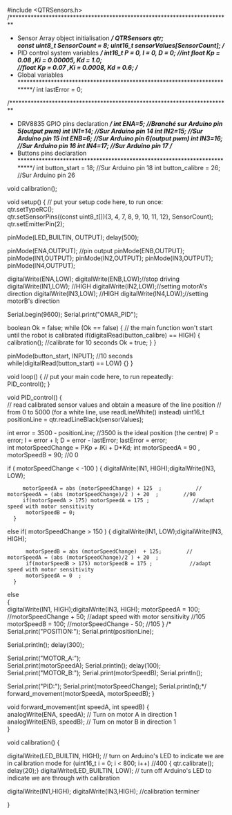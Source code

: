 #include <QTRSensors.h> 
/*************************************************************************
*  Sensor Array object initialisation 
*************************************************************************/
QTRSensors qtr;  
const uint8_t SensorCount = 8; 
uint16_t sensorValues[SensorCount];
/*************************************************************************
*  PID control system variables 
*************************************************************************/
int16_t P = 0, I = 0, D = 0;  //int
float Kp = 0.08 ,Ki = 0.00005, Kd = 1.0;   
//float Kp = 0.07 ,Ki = 0.0008, Kd = 0.6;
/*************************************************************************
*  Global variables
*************************************************************************/ 
int lastError = 0;  

/*************************************************************************
*  DRV8835 GPIO pins declaration
*************************************************************************/
int ENA=5;      //Branché sur Arduino pin 5(output pwm)
int IN1=14;     //Sur Arduino pin 14
int IN2=15;     //Sur Arduino pin 15
int ENB=6;      //Sur Arduino pin 6(output pwm)
int IN3=16;     //Sur Arduino pin 16
int IN4=17;     //Sur Arduino pin 17
/*************************************************************************
*  Buttons pins declaration
*************************************************************************/
int button_start = 18;   //Sur Arduino pin 18
int button_calibre = 26; //Sur Arduino pin 26
 
void calibration(); 
  
void setup() 
{   // put your setup code here, to run once:  
  qtr.setTypeRC();   
  qtr.setSensorPins((const uint8_t[]){3, 4, 7, 8, 9, 10, 11, 12}, SensorCount);  
  qtr.setEmitterPin(2);

  pinMode(LED_BUILTIN, OUTPUT);
  delay(500);

  pinMode(ENA,OUTPUT);  //pin output
  pinMode(ENB,OUTPUT);
  pinMode(IN1,OUTPUT);
  pinMode(IN2,OUTPUT);
  pinMode(IN3,OUTPUT);
  pinMode(IN4,OUTPUT);
  
  digitalWrite(ENA,LOW);
  digitalWrite(ENB,LOW);//stop driving
  digitalWrite(IN1,LOW); //HIGH
  digitalWrite(IN2,LOW);//setting motorA's direction
  digitalWrite(IN3,LOW); //HIGH
  digitalWrite(IN4,LOW);//setting motorB's direction

  Serial.begin(9600);
  Serial.print("OMAR_PID");

   boolean Ok = false;
    while (Ok == false) {         // the main function won't start  until the robot is calibrated
    if(digitalRead(button_calibre) == HIGH) {
      calibration();              //calibrate for 10 seconds
      Ok = true;
    }
  }
    
  pinMode(button_start, INPUT);       //10 seconds    
 while(digitalRead(button_start) == LOW) {} 
}  

void loop()
 {   // put your main code here, to run repeatedly:   
 PID_control(); 
 }  

 
void PID_control() 
{  
                         // read calibrated sensor values and obtain a measure of the line position
                         // from 0 to 5000 (for a white line, use readLineWhite() instead)
  uint16_t positionLine = qtr.readLineBlack(sensorValues); 

  int error = 3500 - positionLine; //3500 is the ideal position  (the centre)
  P = error;   I = error + I;   D = error - lastError;   lastError = error;   
  int motorSpeedChange = P*Kp + I*Ki + D*Kd; 
  int motorSpeedA = 90 ,  motorSpeedB = 90;                                                //0 0
    
   if ( motorSpeedChange < -100 )
      {
         digitalWrite(IN1, HIGH);digitalWrite(IN3, LOW);
          
         motorSpeedA = abs (motorSpeedChange) + 125  ;           //   motorSpeedA = (abs (motorSpeedChange)/2 ) + 20  ;        //90
         if(motorSpeedA > 175) motorSpeedA = 175 ;              //adapt speed with motor sensitivity
          motorSpeedB = 0;    
      } 
   else if( motorSpeedChange > 150 )
      {
          digitalWrite(IN1, LOW);digitalWrite(IN3, HIGH);
          
          motorSpeedB = abs (motorSpeedChange)  + 125;        //  motorSpeedA = (abs (motorSpeedChange)/2 ) + 20  ;
          if(motorSpeedB > 175) motorSpeedB = 175 ;            //adapt speed with motor sensitivity
          motorSpeedA = 0  ;  
      }
   else                
      {        
         digitalWrite(IN1, HIGH);digitalWrite(IN3, HIGH);
          motorSpeedA = 100;       //motorSpeedChange + 50;    //adapt speed with motor sensitivity          //105
          motorSpeedB = 100;       //motorSpeedChange - 50;                                                  //105
      }
/*
  Serial.print("POSITION:"); 
  Serial.print(positionLine);
  
  Serial.println();
  delay(300);
  
  Serial.print("MOTOR_A:");   
  Serial.print(motorSpeedA);
  Serial.println();
  delay(100);
  Serial.print("MOTOR_B:"); 
  Serial.print(motorSpeedB);
  Serial.println();
     
  Serial.print("PID:"); 
  Serial.print(motorSpeedChange);
  Serial.println();*/
    forward_movement(motorSpeedA, motorSpeedB); 
}
  
void forward_movement(int speedA, int speedB) 
 {        
              analogWrite(ENA, speedA); // Turn on motor A in direction 1  
              analogWrite(ENB, speedB); // Turn on motor B in direction 1                           
 } 

void calibration() {

  digitalWrite(LED_BUILTIN, HIGH); // turn on Arduino's LED to indicate we are in calibration mode
  for (uint16_t i = 0; i < 800; i++)  //400
    {   qtr.calibrate();
    delay(20);} 
  digitalWrite(LED_BUILTIN, LOW); // turn off Arduino's LED to indicate we are through with calibration
  
  digitalWrite(IN1,HIGH);
  digitalWrite(IN3,HIGH);  //calibration terminer
   
}
